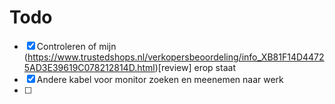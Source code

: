 # Todo

- [x] Controleren of mijn (https://www.trustedshops.nl/verkopersbeoordeling/info_XB81F14D44725AD3E39619C078212814D.html)[review] erop staat
- [x] Andere kabel voor monitor zoeken en meenemen naar werk
- [ ] 
